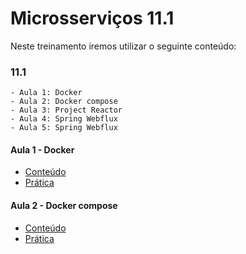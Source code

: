 # Microsserviços 11.1

Neste treinamento iremos utilizar o seguinte conteúdo:

### 11.1

    - Aula 1: Docker
    - Aula 2: Docker compose
    - Aula 3: Project Reactor
    - Aula 4: Spring Webflux
    - Aula 5: Spring Webflux

#### Aula 1 - Docker
  - [Conteúdo](./aula01-docker.md)
  - [Prática](./aula01-pratica.md)

#### Aula 2 - Docker compose
  - [Conteúdo](./aula01-docker.md)
  - [Prática](./aula01-pratica.md)